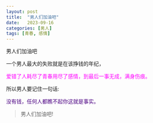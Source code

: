 ```yaml
---
layout: post
title:  "男人们加油吧"
date:   2023-09-16
categories: [男人]
tags: [青春, 感情]  
---
```


男人们加油吧

一个男人最大的失败就是在该挣钱的年纪，

<font color="#ff00ff">爱错了人耗尽了青春用尽了感情，到最后一事无成，满身伤痕。</font>

所以男人要记住一句话:

<font color="#4b0082">没有钱，任何人都瞧不起你这就是事实。</font>

> 男人们加油吧!
